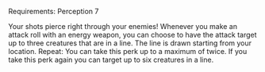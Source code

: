 Requirements: Perception 7

Your shots pierce right through your enemies! Whenever you make an attack roll with an energy weapon, you can choose to have the attack target up to three creatures that are in a line. The line is drawn starting from your location. Repeat: You can take this perk up to a maximum of twice. If you take this perk again you can target up to six creatures in a line.